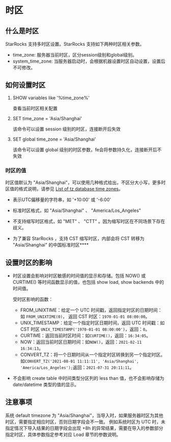 # 时区


## 什么是时区

StarRocks 支持多时区设置。StarRocks 支持如下两种时区相关参数。

* time_zone: 服务器当前时区，区分session级别和global级别。
* system_time_zone: 当服务器启动时，会根据机器设置时区自动设置，设置后不可修改。


## 如何设置时区

1. SHOW variables like '%time_zone%'

    查看当前时区相关配置

2. SET time_zone = 'Asia/Shanghai'

    该命令可以设置 session 级别的时区，连接断开后失效

3. SET global time_zone = 'Asia/Shanghai'

    该命令可以设置 global 级别的时区参数，fe会将参数持久化，连接断开后不失效

### 时区的值

时区值默认为 "Asia/Shanghai"，可以使用几种格式给出，不区分大小写，更多时区值的格式说明，请参见
[List of tz database time zones](https://en.wikipedia.org/wiki/List_of_tz_database_time_zones)。


* 表示UTC偏移量的字符串，如 '+10:00' 或 '-6:00'

* 标准时区格式，如 "Asia/Shanghai" 、 "America/Los_Angeles"

* 不支持缩写时区格式，如 "MET" 、 "CTT" 。因为缩写时区在不同场景下存在歧义。

* 为了兼容 StarRocks ，支持 CST 缩写时区，内部会将 CST 转移为 "Asia/Shanghai" 的中国标准时区****

## 设置时区的影响

* 时区设置会影响对时区敏感的时间值的显示和存储。包括 NOW() 或 CURTIME() 等时间函数显示的值，也包括 show load, show backends 中的时间值。

    受时区影响的函数：

    * FROM_UNIXTIME：给定一个 UTC 时间戳，返回指定时区的日期时间：如 `FROM_UNIXTIME(0)`， 返回 CST 时区：`1970-01-01 08:00:00`。
    * UNIX_TIMESTAMP：给定一个指定时区日期时间，返回 UTC 时间戳：如 CST 时区 `UNIX_TIMESTAMP('1970-01-01 08:00:00')`，返回：`0`。
    * CURTIME：返回当前时区时间：如`CURTIME()`，返回：`16:34:05`。
    * NOW：返回当前时区日期时间：如`NOW()`，返回：`2021-02-11 16:34:13`。
    * CONVERT_TZ：将一个日期时间从一个指定时区转换到另一个指定时区。如`CONVERT_TZ('2021-08-01 11:11:11', 'Asia/Shanghai', 'America/Los_Angeles');`返回：`2021-07-31 20:11:11`。

* 不会影响 create table 中时间类型分区列的 less than 值，也不会影响存储为 date/datetime 类型的值的显示。


## 注意事项

系统 default timezone 为 "Asia/Shanghai"，当导入时，如果服务器时区为其他时区，需要指定相应时区，否则日期字段会不一致。
例如系统时区为 UTC 时，未指定情况下导入结果的日期字段会出现 +8h 的异常结果，需要在导入的参数部分指定时区，具体参数指定参考对应 Load 章节的参数说明。
